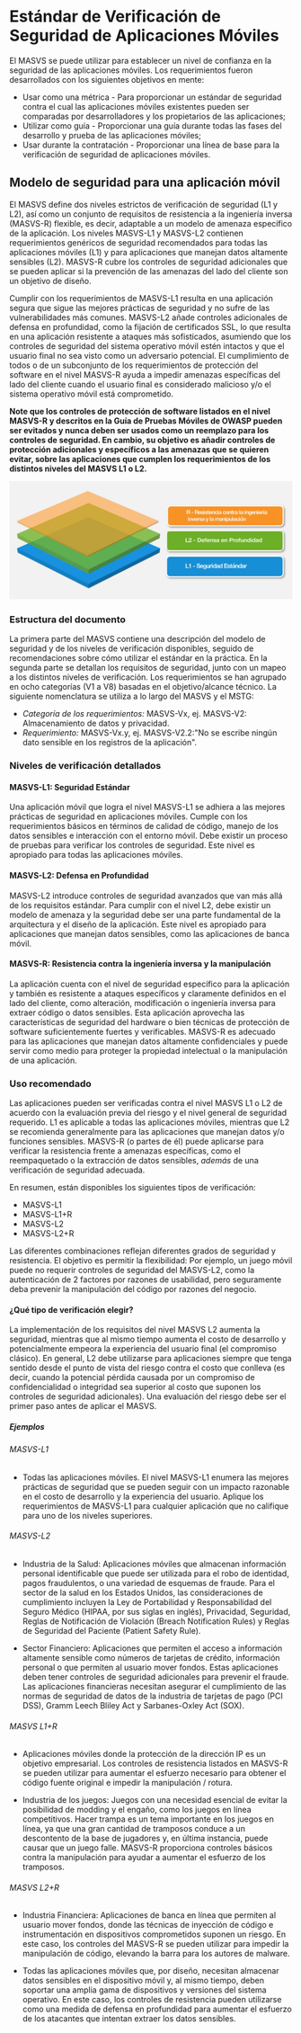 # Estándar de Verificación de Seguridad de Aplicaciones Móviles

El MASVS se puede utilizar para establecer un nivel de confianza en la seguridad de las aplicaciones móviles. Los requerimientos fueron desarrollados con los siguientes objetivos en mente:

- Usar como una métrica - Para proporcionar un estándar de seguridad contra el cual las aplicaciones móviles existentes pueden ser comparadas por desarrolladores y los propietarios de las aplicaciones;
- Utilizar como guía - Proporcionar una guía durante todas las fases del desarrollo y prueba de las aplicaciones móviles;
- Usar durante la contratación - Proporcionar una línea de base para la verificación de seguridad de aplicaciones móviles.

## Modelo de seguridad para una aplicación móvil

El MASVS define dos niveles estrictos de verificación de seguridad (L1 y L2), así como un conjunto de requisitos de resistencia a la ingeniería inversa (MASVS-R) flexible, es decir, adaptable a un modelo de amenaza específico de la aplicación. Los niveles MASVS-L1 y MASVS-L2 contienen requerimientos genéricos de seguridad recomendados para todas las aplicaciones móviles (L1) y para aplicaciones que manejan datos altamente sensibles (L2). MASVS-R cubre los controles de seguridad adicionales que se pueden aplicar si la prevención de las amenazas del lado del cliente son un objetivo de diseño.

Cumplir con los requerimientos de MASVS-L1 resulta en una aplicación segura que sigue las mejores prácticas de seguridad y no sufre de las vulnerabilidades más comunes. MASVS-L2 añade controles adicionales de defensa en profundidad, como la fijación de certificados SSL, lo que resulta en una aplicación resistente a ataques más sofisticados, asumiendo que los controles de seguridad del sistema operativo móvil estén intactos y que el usuario final no sea visto como un adversario potencial. El cumplimiento de todos o de un subconjunto de los requerimientos de protección del software en el nivel MASVS-R ayuda a impedir amenazas específicas del lado del cliente cuando el usuario final es considerado malicioso y/o el sistema operativo móvil está comprometido.

**Note que los controles de protección de software listados en el nivel MASVS-R y descritos en la Guía de Pruebas Móviles de OWASP pueden ser evitados y nunca deben ser usados como un reemplazo para los controles de seguridad. En cambio, su objetivo es añadir controles de protección adicionales y específicos a las amenazas que se quieren evitar, sobre las aplicaciones que cumplen los requerimientos de los distintos niveles del MASVS L1 o L2.**

![Verification Levels](images/masvs-levels-new.jpg)

### Estructura del documento

La primera parte del MASVS contiene una descripción del modelo de seguridad y de los niveles de verificación disponibles, seguido de recomendaciones sobre cómo utilizar el estándar en la práctica. En la segunda parte se detallan los requisitos de seguridad, junto con un mapeo a los distintos niveles de verificación. Los requerimientos se han agrupado en ocho categorías (V1 a V8) basadas en el objetivo/alcance técnico. La siguiente nomenclatura se utiliza a lo largo del MASVS y el MSTG:

- *Categoría de los requerimientos:* MASVS-Vx, ej. MASVS-V2: Almacenamiento de datos y privacidad.
- *Requerimiento:* MASVS-Vx.y, ej. MASVS-V2.2:"No se escribe ningún dato sensible en los registros de la aplicación".

### Niveles de verificación detallados

#### MASVS-L1: Seguridad Estándar

Una aplicación móvil que logra el nivel MASVS-L1 se adhiera a las mejores prácticas de seguridad en aplicaciones móviles. Cumple con los requerimientos básicos en términos de calidad de código, manejo de los datos sensibles e interacción con el entorno móvil. Debe existir un proceso de pruebas para verificar los controles de seguridad. Este nivel es apropiado para todas las aplicaciones móviles.

#### MASVS-L2: Defensa en Profundidad

MASVS-L2 introduce controles de seguridad avanzados que van más allá de los requisitos estándar. Para cumplir con el nivel L2, debe existir un modelo de amenaza y la seguridad debe ser una parte fundamental de la arquitectura y el diseño de la aplicación. Este nivel es apropiado para aplicaciones que manejan datos sensibles, como las aplicaciones de banca móvil.

#### MASVS-R: Resistencia contra la ingeniería inversa y la manipulación

La aplicación cuenta con el nivel de seguridad específico para la aplicación y también es resistente a ataques específicos y claramente definidos en el lado del cliente, como alteración, modificación o ingeniería inversa para extraer código o datos sensibles. Esta aplicación aprovecha las características de seguridad del hardware o bien técnicas de protección de software suficientemente fuertes y verificables. MASVS-R es adecuado para las aplicaciones que manejan datos altamente confidenciales y puede servir como medio para proteger la propiedad intelectual o la manipulación de una aplicación.

### Uso recomendado

Las aplicaciones pueden ser verificadas contra el nivel MASVS L1 o L2 de acuerdo con la evaluación previa del riesgo y el nivel general de seguridad requerido. L1 es aplicable a todas las aplicaciones móviles, mientras que L2 se recomienda generalmente para las aplicaciones que manejan datos y/o funciones sensibles. MASVS-R (o partes de él) puede aplicarse para verificar la resistencia frente a amenazas específicas, como el reempaquetado o la extracción de datos sensibles, *además* de una verificación de seguridad adecuada.

En resumen, están disponibles los siguientes tipos de verificación:

- MASVS-L1
- MASVS-L1+R
- MASVS-L2
- MASVS-L2+R

Las diferentes combinaciones reflejan diferentes grados de seguridad y resistencia. El objetivo es permitir la flexibilidad: Por ejemplo, un juego móvil puede no requerir controles de seguridad del MASVS-L2, como la autenticación de 2 factores por razones de usabilidad, pero seguramente deba prevenir la manipulación del código por razones del negocio.

#### ¿Qué tipo de verificación elegir?

La implementación de los requisitos del nivel MASVS L2 aumenta la seguridad, mientras que al mismo tiempo aumenta el costo de desarrollo y potencialmente empeora la experiencia del usuario final (el compromiso clásico). En general, L2 debe utilizarse para aplicaciones siempre que tenga sentido desde el punto de vista del riesgo contra el costo que conlleva (es decir, cuando la potencial pérdida causada por un compromiso de confidencialidad o integridad sea superior al costo que suponen los controles de seguridad adicionales). Una evaluación del riesgo debe ser el primer paso antes de aplicar el MASVS.

##### Ejemplos

###### MASVS-L1

- Todas las aplicaciones móviles. El nivel MASVS-L1 enumera las mejores prácticas de seguridad que se pueden seguir con un impacto razonable en el costo de desarrollo y la experiencia del usuario. Aplique los requerimientos de MASVS-L1 para cualquier aplicación que no califique para uno de los niveles superiores.

###### MASVS-L2

- Industria de la Salud: Aplicaciones móviles que almacenan información personal identificable que puede ser utilizada para el robo de identidad, pagos fraudulentos, o una variedad de esquemas de fraude. Para el sector de la salud en los Estados Unidos, las consideraciones de cumplimiento incluyen la Ley de Portabilidad y Responsabilidad del Seguro Médico (HIPAA, por sus siglas en inglés), Privacidad, Seguridad, Reglas de Notificación de Violación (Breach Notification Rules) y Reglas de Seguridad del Paciente (Patient Safety Rule).

- Sector Financiero: Aplicaciones que permiten el acceso a información altamente sensible como números de tarjetas de crédito, información personal o que permiten al usuario mover fondos. Estas aplicaciones deben tener controles de seguridad adicionales para prevenir el fraude. Las aplicaciones financieras necesitan asegurar el cumplimiento de las normas de seguridad de datos de la industria de tarjetas de pago (PCI DSS), Gramm Leech Bliley Act y Sarbanes-Oxley Act (SOX).

###### MASVS L1+R

- Aplicaciones móviles donde la protección de la dirección IP es un objetivo empresarial. Los controles de resistencia listados en MASVS-R se pueden utilizar para aumentar el esfuerzo necesario para obtener el código fuente original e impedir la manipulación / rotura.

- Industria de los juegos: Juegos con una necesidad esencial de evitar la posibilidad de modding y el engaño, como los juegos en línea competitivos. Hacer trampa es un tema importante en los juegos en línea, ya que una gran cantidad de tramposos conduce a un descontento de la base de jugadores y, en última instancia, puede causar que un juego falle. MASVS-R proporciona controles básicos contra la manipulación para ayudar a aumentar el esfuerzo de los tramposos.

###### MASVS L2+R

- Industria Financiera: Aplicaciones de banca en línea que permiten al usuario mover fondos, donde las técnicas de inyección de código e instrumentación en dispositivos comprometidos suponen un riesgo. En este caso, los controles del MASVS-R se pueden utilizar para impedir la manipulación de código, elevando la barra para los autores de malware.

- Todas las aplicaciones móviles que, por diseño, necesitan almacenar datos sensibles en el dispositivo móvil y, al mismo tiempo, deben soportar una amplia gama de dispositivos y versiones del sistema operativo. En este caso, los controles de resistencia pueden utilizarse como una medida de defensa en profundidad para aumentar el esfuerzo de los atacantes que intentan extraer los datos sensibles.
